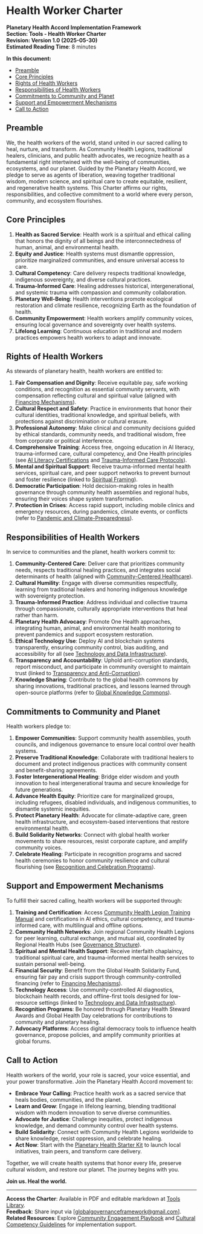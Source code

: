 # Health Worker Charter

**Planetary Health Accord Implementation Framework**  
**Section: Tools - Health Worker Charter**  
**Revision: Version 1.0 (2025-05-30)**  
**Estimated Reading Time**: 8 minutes  

**In this document:**  
- [Preamble](#preamble)  
- [Core Principles](#core-principles)  
- [Rights of Health Workers](#rights-of-health-workers)  
- [Responsibilities of Health Workers](#responsibilities-of-health-workers)  
- [Commitments to Community and Planet](#commitments-to-community-and-planet)  
- [Support and Empowerment Mechanisms](#support-and-empowerment-mechanisms)  
- [Call to Action](#call-to-action)  

## <a id="preamble"></a>Preamble  

We, the health workers of the world, stand united in our sacred calling to heal, nurture, and transform. As Community Health Legions, traditional healers, clinicians, and public health advocates, we recognize health as a fundamental right intertwined with the well-being of communities, ecosystems, and our planet. Guided by the Planetary Health Accord, we pledge to serve as agents of liberation, weaving together traditional wisdom, modern science, and spiritual care to create equitable, resilient, and regenerative health systems. This Charter affirms our rights, responsibilities, and collective commitment to a world where every person, community, and ecosystem flourishes.

## <a id="core-principles"></a>Core Principles  

1. **Health as Sacred Service**: Health work is a spiritual and ethical calling that honors the dignity of all beings and the interconnectedness of human, animal, and environmental health.  
2. **Equity and Justice**: Health systems must dismantle oppression, prioritize marginalized communities, and ensure universal access to care.  
3. **Cultural Competency**: Care delivery respects traditional knowledge, indigenous sovereignty, and diverse cultural practices.  
4. **Trauma-Informed Care**: Healing addresses historical, intergenerational, and systemic trauma with compassion and community collaboration.  
5. **Planetary Well-Being**: Health interventions promote ecological restoration and climate resilience, recognizing Earth as the foundation of health.  
6. **Community Empowerment**: Health workers amplify community voices, ensuring local governance and sovereignty over health systems.  
7. **Lifelong Learning**: Continuous education in traditional and modern practices empowers health workers to adapt and innovate.  

## <a id="rights-of-health-workers"></a>Rights of Health Workers  

As stewards of planetary health, health workers are entitled to:  

1. **Fair Compensation and Dignity**: Receive equitable pay, safe working conditions, and recognition as essential community servants, with compensation reflecting cultural and spiritual value (aligned with [Financing Mechanisms](/frameworks/planetary-health#financing-mechanisms)).  
2. **Cultural Respect and Safety**: Practice in environments that honor their cultural identities, traditional knowledge, and spiritual beliefs, with protections against discrimination or cultural erasure.  
3. **Professional Autonomy**: Make clinical and community decisions guided by ethical standards, community needs, and traditional wisdom, free from corporate or political interference.  
4. **Comprehensive Training**: Access free, ongoing education in AI literacy, trauma-informed care, cultural competency, and One Health principles (see [AI Literacy Certifications](/frameworks/tools/planetary-health/ai-literacy-certifications-en.pdf) and [Trauma-Informed Care Protocols](/frameworks/tools/planetary-health/trauma-informed-care-en.pdf)).  
5. **Mental and Spiritual Support**: Receive trauma-informed mental health services, spiritual care, and peer support networks to prevent burnout and foster resilience (linked to [Spiritual Framing](/frameworks/planetary-health#spiritual-framing)).  
6. **Democratic Participation**: Hold decision-making roles in health governance through community health assemblies and regional hubs, ensuring their voices shape system transformation.  
7. **Protection in Crises**: Access rapid support, including mobile clinics and emergency resources, during pandemics, climate events, or conflicts (refer to [Pandemic and Climate-Preparedness](/frameworks/planetary-health#pandemic-climate-preparedness)).  

## <a id="responsibilities-of-health-workers"></a>Responsibilities of Health Workers  

In service to communities and the planet, health workers commit to:  

1. **Community-Centered Care**: Deliver care that prioritizes community needs, respects traditional healing practices, and integrates social determinants of health (aligned with [Community-Centered Healthcare](/frameworks/planetary-health#community-centered-healthcare)).  
2. **Cultural Humility**: Engage with diverse communities respectfully, learning from traditional healers and honoring indigenous knowledge with sovereignty protection.  
3. **Trauma-Informed Practice**: Address individual and collective trauma through compassionate, culturally appropriate interventions that heal rather than harm.  
4. **Planetary Health Advocacy**: Promote One Health approaches, integrating human, animal, and environmental health monitoring to prevent pandemics and support ecosystem restoration.  
5. **Ethical Technology Use**: Deploy AI and blockchain systems transparently, ensuring community control, bias auditing, and accessibility for all (see [Technology and Data Infrastructure](/frameworks/planetary-health#technology-data-infrastructure)).  
6. **Transparency and Accountability**: Uphold anti-corruption standards, report misconduct, and participate in community oversight to maintain trust (linked to [Transparency and Anti-Corruption](/frameworks/planetary-health#transparency-anti-corruption)).  
7. **Knowledge Sharing**: Contribute to the global health commons by sharing innovations, traditional practices, and lessons learned through open-source platforms (refer to [Global Knowledge Commons](/frameworks/planetary-health#global-knowledge-commons)).  

## <a id="commitments-to-community-and-planet"></a>Commitments to Community and Planet  

Health workers pledge to:  

1. **Empower Communities**: Support community health assemblies, youth councils, and indigenous governance to ensure local control over health systems.  
2. **Preserve Traditional Knowledge**: Collaborate with traditional healers to document and protect indigenous practices with community consent and benefit-sharing agreements.  
3. **Foster Intergenerational Healing**: Bridge elder wisdom and youth innovation to heal intergenerational trauma and secure knowledge for future generations.  
4. **Advance Health Equity**: Prioritize care for marginalized groups, including refugees, disabled individuals, and indigenous communities, to dismantle systemic inequities.  
5. **Protect Planetary Health**: Advocate for climate-adaptive care, green health infrastructure, and ecosystem-based interventions that restore environmental health.  
6. **Build Solidarity Networks**: Connect with global health worker movements to share resources, resist corporate capture, and amplify community voices.  
7. **Celebrate Healing**: Participate in recognition programs and sacred health ceremonies to honor community resilience and cultural flourishing (see [Recognition and Celebration Programs](/frameworks/planetary-health#cross-cutting-mechanisms)).  

## <a id="support-and-empowerment-mechanisms"></a>Support and Empowerment Mechanisms  

To fulfill their sacred calling, health workers will be supported through:  

1. **Training and Certification**: Access [Community Health Legion Training Manual](/frameworks/tools/planetary-health/community-health-legion-manual-en.pdf) and certifications in AI ethics, cultural competency, and trauma-informed care, with multilingual and offline options.  
2. **Community Health Networks**: Join regional Community Health Legions for peer learning, cultural exchange, and mutual aid, coordinated by Regional Health Hubs (see [Governance Structure](/frameworks/planetary-health#governance-structure)).  
3. **Spiritual and Mental Health Support**: Receive interfaith chaplaincy, traditional spiritual care, and trauma-informed mental health services to sustain personal well-being.  
4. **Financial Security**: Benefit from the Global Health Solidarity Fund, ensuring fair pay and crisis support through community-controlled financing (refer to [Financing Mechanisms](/frameworks/planetary-health#financing-mechanisms)).  
5. **Technology Access**: Use community-controlled AI diagnostics, blockchain health records, and offline-first tools designed for low-resource settings (linked to [Technology and Data Infrastructure](/frameworks/planetary-health#technology-data-infrastructure)).  
6. **Recognition Programs**: Be honored through Planetary Health Steward Awards and Global Health Day celebrations for contributions to community and planetary healing.  
7. **Advocacy Platforms**: Access digital democracy tools to influence health governance, propose policies, and amplify community priorities at global forums.  

## <a id="call-to-action"></a>Call to Action  

Health workers of the world, your role is sacred, your voice essential, and your power transformative. Join the Planetary Health Accord movement to:  

- **Embrace Your Calling**: Practice health work as a sacred service that heals bodies, communities, and the planet.  
- **Learn and Grow**: Engage in lifelong learning, blending traditional wisdom with modern innovation to serve diverse communities.  
- **Advocate for Justice**: Challenge inequities, protect indigenous knowledge, and demand community control over health systems.  
- **Build Solidarity**: Connect with Community Health Legions worldwide to share knowledge, resist oppression, and celebrate healing.  
- **Act Now**: Start with the [Planetary Health Starter Kit](/frameworks/tools/planetary-health/planetary-health-starter-kit-en.zip) to launch local initiatives, train peers, and transform care delivery.  

Together, we will create health systems that honor every life, preserve cultural wisdom, and restore our planet. The journey begins with you.  

**Join us. Heal the world.**  

---

**Access the Charter**: Available in PDF and editable markdown at [Tools Library](/frameworks/tools/planetary-health).  
**Feedback**: Share input via [globalgovernanceframework@gmail.com].  
**Related Resources**: Explore [Community Engagement Playbook](/frameworks/tools/planetary-health/community-engagement-playbook-en.pdf) and [Cultural Competency Guidelines](/frameworks/tools/planetary-health/cultural-competency-guidelines-en.pdf) for implementation support.
